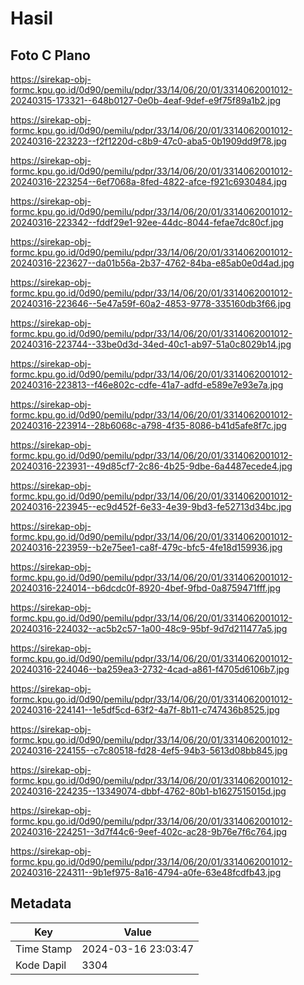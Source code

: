 # Hasil

## Foto C Plano

https://sirekap-obj-formc.kpu.go.id/0d90/pemilu/pdpr/33/14/06/20/01/3314062001012-20240315-173321--648b0127-0e0b-4eaf-9def-e9f75f89a1b2.jpg

https://sirekap-obj-formc.kpu.go.id/0d90/pemilu/pdpr/33/14/06/20/01/3314062001012-20240316-223223--f2f1220d-c8b9-47c0-aba5-0b1909dd9f78.jpg

https://sirekap-obj-formc.kpu.go.id/0d90/pemilu/pdpr/33/14/06/20/01/3314062001012-20240316-223254--6ef7068a-8fed-4822-afce-f921c6930484.jpg

https://sirekap-obj-formc.kpu.go.id/0d90/pemilu/pdpr/33/14/06/20/01/3314062001012-20240316-223342--fddf29e1-92ee-44dc-8044-fefae7dc80cf.jpg

https://sirekap-obj-formc.kpu.go.id/0d90/pemilu/pdpr/33/14/06/20/01/3314062001012-20240316-223627--da01b56a-2b37-4762-84ba-e85ab0e0d4ad.jpg

https://sirekap-obj-formc.kpu.go.id/0d90/pemilu/pdpr/33/14/06/20/01/3314062001012-20240316-223646--5e47a59f-60a2-4853-9778-335160db3f66.jpg

https://sirekap-obj-formc.kpu.go.id/0d90/pemilu/pdpr/33/14/06/20/01/3314062001012-20240316-223744--33be0d3d-34ed-40c1-ab97-51a0c8029b14.jpg

https://sirekap-obj-formc.kpu.go.id/0d90/pemilu/pdpr/33/14/06/20/01/3314062001012-20240316-223813--f46e802c-cdfe-41a7-adfd-e589e7e93e7a.jpg

https://sirekap-obj-formc.kpu.go.id/0d90/pemilu/pdpr/33/14/06/20/01/3314062001012-20240316-223914--28b6068c-a798-4f35-8086-b41d5afe8f7c.jpg

https://sirekap-obj-formc.kpu.go.id/0d90/pemilu/pdpr/33/14/06/20/01/3314062001012-20240316-223931--49d85cf7-2c86-4b25-9dbe-6a4487ecede4.jpg

https://sirekap-obj-formc.kpu.go.id/0d90/pemilu/pdpr/33/14/06/20/01/3314062001012-20240316-223945--ec9d452f-6e33-4e39-9bd3-fe52713d34bc.jpg

https://sirekap-obj-formc.kpu.go.id/0d90/pemilu/pdpr/33/14/06/20/01/3314062001012-20240316-223959--b2e75ee1-ca8f-479c-bfc5-4fe18d159936.jpg

https://sirekap-obj-formc.kpu.go.id/0d90/pemilu/pdpr/33/14/06/20/01/3314062001012-20240316-224014--b6dcdc0f-8920-4bef-9fbd-0a8759471fff.jpg

https://sirekap-obj-formc.kpu.go.id/0d90/pemilu/pdpr/33/14/06/20/01/3314062001012-20240316-224032--ac5b2c57-1a00-48c9-95bf-9d7d211477a5.jpg

https://sirekap-obj-formc.kpu.go.id/0d90/pemilu/pdpr/33/14/06/20/01/3314062001012-20240316-224046--ba259ea3-2732-4cad-a861-f4705d6106b7.jpg

https://sirekap-obj-formc.kpu.go.id/0d90/pemilu/pdpr/33/14/06/20/01/3314062001012-20240316-224141--1e5df5cd-63f2-4a7f-8b11-c747436b8525.jpg

https://sirekap-obj-formc.kpu.go.id/0d90/pemilu/pdpr/33/14/06/20/01/3314062001012-20240316-224155--c7c80518-fd28-4ef5-94b3-5613d08bb845.jpg

https://sirekap-obj-formc.kpu.go.id/0d90/pemilu/pdpr/33/14/06/20/01/3314062001012-20240316-224235--13349074-dbbf-4762-80b1-b1627515015d.jpg

https://sirekap-obj-formc.kpu.go.id/0d90/pemilu/pdpr/33/14/06/20/01/3314062001012-20240316-224251--3d7f44c6-9eef-402c-ac28-9b76e7f6c764.jpg

https://sirekap-obj-formc.kpu.go.id/0d90/pemilu/pdpr/33/14/06/20/01/3314062001012-20240316-224311--9b1ef975-8a16-4794-a0fe-63e48fcdfb43.jpg


## Metadata

| Key        | Value               |
| ---------- | ------------------- |
| Time Stamp | 2024-03-16 23:03:47 |
| Kode Dapil | 3304                |



